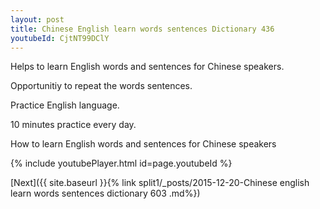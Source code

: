 ```yaml
---
layout: post
title: Chinese English learn words sentences Dictionary 436 
youtubeId: CjtNT99DClY
---
```

 
 
Helps to learn English words and sentences for Chinese speakers.

Opportunitiy to repeat the words sentences. 

Practice English language. 
 
10 minutes practice every day. 
 
How to learn English words and sentences for Chinese speakers 
 
{% include youtubePlayer.html id=page.youtubeId %}
 
 
[Next]({{ site.baseurl }}{% link  split1/_posts/2015-12-20-Chinese english learn words sentences dictionary 603 .md%})
 
